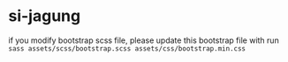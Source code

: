 # si-jagung

if you modify bootstrap scss file, please update this bootstrap file with run `sass assets/scss/bootstrap.scss assets/css/bootstrap.min.css`
